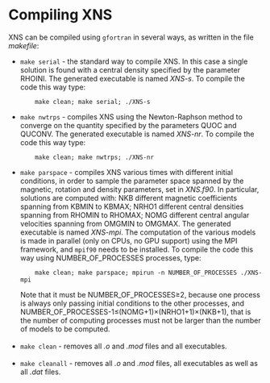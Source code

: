 # Compiling XNS

XNS can be compiled using <code>gfortran</code> in several ways, as written in the file *makefile*:

- <code>make serial</code> - the standard way to compile XNS. In this case a single solution is found with a central density specified by the parameter RHOINI. The generated executable is named *XNS-s*. To compile the code this way type:
  ```shell
      make clean; make serial; ./XNS-s
  ```
- <code>make nwtrps</code> - compiles XNS using the Newton-Raphson method to converge on the quantity specified by the parameters QUOC and QUCONV. The generated executable is named *XNS-nr*. To compile the code this way type:
  ```shell
      make clean; make nwtrps; ./XNS-nr
  ```
- <code>make parspace</code> - compiles XNS various times with different initial conditions, in order to sample the parameter space spanned by the magnetic, rotation and density parameters, set in *XNS.f90*. In particular, solutions are computed with: NKB different magnetic coefficients spanning from KBMIN to KBMAX; NRHO1 different central densities spanning from RHOMIN to RHOMAX; NOMG different central angular velocities spanning from OMGMIN to OMGMAX. The generated executable is named *XNS-mpi*. The computation of the various models is made in parallel (only on CPUs, no GPU support) using the MPI framework, and <code>mpif90</code> needs to be installed. To compile the code this way using NUMBER_OF_PROCESSES processes, type:
  ```shell
      make clean; make parspace; mpirun -n NUMBER_OF_PROCESSES ./XNS-mpi
  ```
  Note that it must be NUMBER_OF_PROCESSES$\geq$2, because one process is always only passing initial conditions to the other processes, and NUMBER_OF_PROCESSES-1$\leq$(NOMG+1)$\times$(NRHO1+1)$\times$(NKB+1), that is the number of computing processes must not be larger than the number of models to be computed.
<br><br>
- <code>make clean</code> - removes all *.o* and *.mod* files and all executables.
<br><br>
- <code>make cleanall</code> - removes all *.o* and *.mod* files, all executables as well as all *.dat* files.
